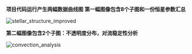 **项目代码运行产生两幅数据曲线图**
**第一幅图像包含8个子图和一份恒星参数汇总**

![stellar_structure_improved](https://github.com/user-attachments/assets/ca6afc31-11bc-49fa-aeac-a99b90989ca2)

**第二幅图像包含2个子图：不透明度分布，对流稳定性分析**

![convection_analysis](https://github.com/user-attachments/assets/4773c612-d830-4db9-b005-922a152b1b76)
